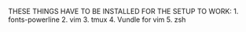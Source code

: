 THESE THINGS HAVE TO BE INSTALLED FOR THE SETUP TO WORK:
	1. fonts-powerline
	2. vim
	3. tmux
	4. Vundle for vim
	5. zsh
